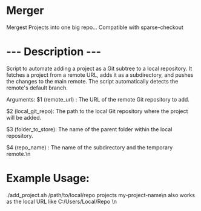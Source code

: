 # Merger
Mergest Projects into one big repo... Compatible with sparse-checkout 

# --- Description ---
Script to automate adding a project as a Git subtree to a local repository.
It fetches a project from a remote URL, adds it as a subdirectory, and
pushes the changes to the main remote. The script automatically detects the
remote's default branch.

Arguments:
   $1 (remote_url)    : The URL of the remote Git repository to add.
   
   $2 (local_git_repo): The path to the local Git repository where the project will be added.
   
   $3 (folder_to_store): The name of the parent folder within the local repository.
   
   $4 (repo_name)     : The name of the subdirectory and the temporary remote.\n

# Example Usage:
   ./add_project.sh <URL> /path/to/local/repo projects my-project-name\n
   <URL> also works as the local URL like C:/Users/Local/Repo \n
